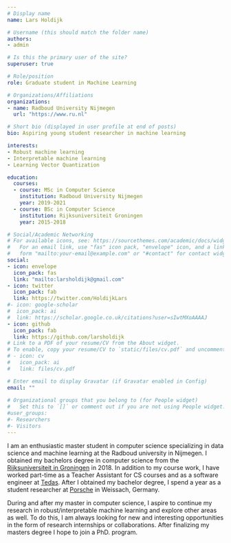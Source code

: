 ```yaml
---
# Display name
name: Lars Holdijk

# Username (this should match the folder name)
authors:
- admin

# Is this the primary user of the site?
superuser: true

# Role/position
role: Graduate student in Machine Learning

# Organizations/Affiliations
organizations:
- name: Radboud University Nijmegen
  url: "https://www.ru.nl"

# Short bio (displayed in user profile at end of posts)
bio: Aspiring young student researcher in machine learning

interests:
- Robust machine learning
- Interpretable machine learning
- Learning Vector Quantization

education:
  courses:
  - course: MSc in Computer Science
    institution: Radboud University Nijmegen
    year: 2019-2021
  - course: BSc in Computer Science
    institution: Rijksuniversiteit Groningen
    year: 2015-2018

# Social/Academic Networking
# For available icons, see: https://sourcethemes.com/academic/docs/widgets/#icons
#   For an email link, use "fas" icon pack, "envelope" icon, and a link in the
#   form "mailto:your-email@example.com" or "#contact" for contact widget.
social:
- icon: envelope
  icon_pack: fas
  link: "mailto:larsholdijk@gmail.com"
- icon: twitter
  icon_pack: fab
  link: https://twitter.com/HoldijkLars
#- icon: google-scholar
#  icon_pack: ai
#  link: https://scholar.google.co.uk/citations?user=sIwtMXoAAAAJ
- icon: github
  icon_pack: fab
  link: https://github.com/larsholdijk
# Link to a PDF of your resume/CV from the About widget.
# To enable, copy your resume/CV to `static/files/cv.pdf` and uncomment the lines below.  
# - icon: cv
#   icon_pack: ai
#   link: files/cv.pdf

# Enter email to display Gravatar (if Gravatar enabled in Config)
email: ""
  
# Organizational groups that you belong to (for People widget)
#   Set this to `[]` or comment out if you are not using People widget.  
#user_groups:
#- Researchers
#- Visitors
---
```

I am an enthusiastic master student in computer science specializing in data science and machine learning at the Radboud university in Nijmegen. I obtained my bachelors degree in computer science from the [Rijksuniversiteit in Groningen](https://www.rug.nl/) in 2018. In addition to my course work, I have worked part-time as a Teacher Assistant for CS courses and as a software engineer at [Tedas](https://www.tedas.nl). After I obtained my bachelor degree, I spend a year as a student researcher at [Porsche](https://www.porsche.com/netherlands/nl/) in Weissach, Germany. 

During and after my master in computer science, I aspire to continue my research in robust/interpretable machine learning and explore other areas as well. To do this, I am always looking for new and interesting opportunities in the form of research internships or collaborations. After finalizing my masters degree I hope to join a PhD. program.
